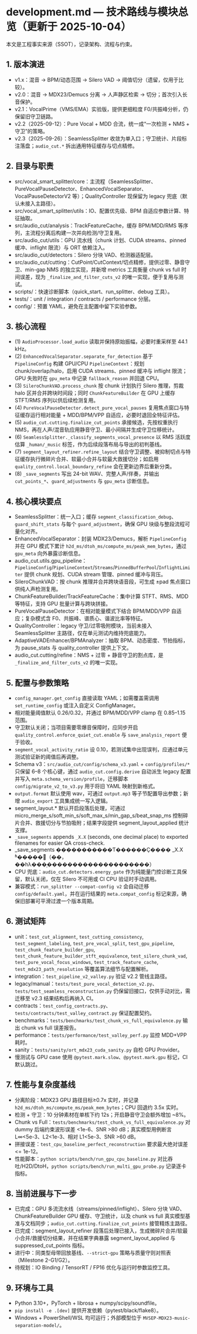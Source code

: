 <!-- File: development.md -->
<!-- AI-SUMMARY: 记录 Vocal Smart Splitter 的架构、流程、测试矩阵与近期演进。 -->

# development.md — 技术路线与模块总览（更新于 2025-10-04）

本文是工程事实来源（SSOT），记录架构、流程与约束。

## 1. 版本演进
- v1.x：混音 -> BPM/动态范围 -> Silero VAD -> 阈值切分（遗留，仅用于比较）。
- v2.0：混音 -> MDX23/Demucs 分离 -> 人声静区检索 -> 切分；首次引入长音保护。
- v2.1：VocalPrime（VMS/EMA）实验版，提供更细粒度 F0/共振峰分析，仍保留旧守卫链路。
- v2.2（2025-09-12）：Pure Vocal + MDD 合流，统一成“一次检测 + NMS + 守卫”的策略。
- v2.3（2025-09-26）：SeamlessSplitter 收敛为单入口；守卫统计、片段标注落盘；`audio_cut.*` 拆出通用特征缓存与切点精修。

## 2. 目录与职责
- src/vocal_smart_splitter/core：主流程（SeamlessSplitter、PureVocalPauseDetector、EnhancedVocalSeparator、VocalPauseDetectorV2 等）；QualityController 现保留为 legacy 兜底（默认未接入主路径）。
- src/vocal_smart_splitter/utils：IO、配置优先级、BPM 自适应参数计算、特征抽取。
- src/audio_cut/analysis：TrackFeatureCache，缓存 BPM/MDD/RMS 等序列，主流程分离后构建一次并向检测/守卫复用。
- src/audio_cut/utils：GPU 流水线（chunk 计划、CUDA streams、pinned 缓冲、inflight 限流）与 ORT 依赖注入。
- src/audio_cut/detectors：Silero 分块 VAD、检测器适配层。
- src/audio_cut/cutting：CutPoint/CutContext/切点精修，提供过零、静音守卫、min-gap NMS 的独立实现，并新增 metrics 工具衡量 chunk vs full 时间误差，现为 `_finalize_and_filter_cuts_v2` 的唯一实现，便于复用与测试。
- scripts/：快速诊断脚本（quick_start、run_splitter、debug 工具）。
- tests/：unit / integration / contracts / performance 分层。
- config/：预置 YAML，避免在主配置中留下实验参数。

## 3. 核心流程
- (1) `AudioProcessor.load_audio` 读取并保持原始振幅，必要时重采样至 44.1 kHz。
- (2) `EnhancedVocalSeparator.separate_for_detection` 基于 `PipelineConfig` 构建 GPU/CPU `PipelineContext`：规划 chunk/overlap/halo，启用 CUDA streams、pinned 缓冲与 inflight 限流；GPU 失败时在 `gpu_meta` 中记录 `fallback_reason` 并回退 CPU。
- (3) `SileroChunkVAD.process_chunk` 按 chunk 计划执行 Silero 推理，剪裁 halo 区并合并跨块时间段；同时 `ChunkFeatureBuilder` 在 GPU 上缓存 STFT/RMS 序列以供后续检测复用。
- (4) `PureVocalPauseDetector.detect_pure_vocal_pauses` 复用焦点窗口与特征缓存运行相对能量 + MDD/BPM/VPP 自适应，必要时退回全特征评估。
- (5) `audio_cut.cutting.finalize_cut_points` 承接候选，先按权重执行 NMS，再在人声/混音轨应用静音守卫、最小间隔并生成守卫位移统计。
- (6) `SeamlessSplitter._classify_segments_vocal_presence` 以 RMS 活跃度估算 `_human/_music` 标签，作为后续段落布局与导出的初判基线。
- (7) `segment_layout_refiner.refine_layout` 结合守卫调整、被抑制切点与特征缓存执行微碎片合并、软最小合并与软最大救援切分；如启用 `quality_control.local_boundary_refine` 会在更新边界后重新分类。
- (8) `_save_segments` 写出 24-bit WAV、完整人声/伴奏，并输出 `cut_points_*`、`guard_adjustments` 与 `gpu_meta` 诊断信息。
## 4. 核心模块要点
- SeamlessSplitter：统一入口；缓存 `segment_classification_debug`、`guard_shift_stats` 与每个 `guard_adjustment`，确保 GPU 块级与整段流程可量化对齐。
- EnhancedVocalSeparator：封装 MDX23/Demucs，解析 `PipelineConfig` 并在 GPU 模式下累计 `h2d_ms/dtoh_ms/compute_ms/peak_mem_bytes`，通过 `gpu_meta` 向外暴露诊断信息。
- audio_cut.utils.gpu_pipeline：`PipelineConfig`/`PipelineContext`/`Streams`/`PinnedBufferPool`/`InflightLimiter` 提供 chunk 规划、CUDA stream 管理、pinned 缓冲与背压。
- SileroChunkVAD：按 chunk 推理并合并跨块语音段，可生成 ±pad 焦点窗口供纯人声检测复用。
- ChunkFeatureBuilder/TrackFeatureCache：集中计算 STFT、RMS、MDD 等特征，支持 GPU 批量计算与跨块拼接。
- PureVocalPauseDetector：在相对能量模式下结合 BPM/MDD/VPP 自适应；复杂模式含 F0、共振峰、谱质心、谐波比率等特征。
- QualityController：legacy 守卫/过零吸附模块，当前未接入 SeamlessSplitter 主路径，仅在单元测试内维持兜底能力。
- AdaptiveVADEnhancer/BPMAnalyzer：抽取 BPM、动态密度、节拍指标，为 pause_stats 与 quality_controller 提供上下文。
- audio_cut.cutting/refine：NMS + 过零 + 静音守卫的割点库，是 `_finalize_and_filter_cuts_v2` 的唯一实现。
## 5. 配置与参数策略
- `config_manager.get_config` 直接读取 YAML；如需覆盖需调用 `set_runtime_config` 或注入自定义 ConfigManager。
- 相对能量阈值默认 0.26/0.32，并通过 BPM/MDD/VPP clamp 在 0.85–1.15 范围。
- 守卫默认关闭；当项目需要零爆音保障时，应同步开启 `quality_control.enforce_quiet_cut.enable` 与 `save_analysis_report` 便于验收。
- `segment_vocal_activity_ratio` 设 0.10，若测试集中出现误判，应通过单元测试验证新的阈值后再调整。
- Schema v3：`src/audio_cut/config/schema_v3.yaml` + `config/profiles/*` 只保留 6–8 个核心键，通过 `audio_cut.config.derive` 自动派生 legacy 配置并写入 `meta.schema_version/profile`，迁移脚本 `config/migrate_v2_to_v3.py` 用于将旧 YAML 映射到新格式。
- `output.format` 默认使用 wav，可通过 `output.mp3` 等子节配置导出参数；新增 `audio_export` 工具集成统一写入逻辑。
- segment_layout.* 默认开启段落后处理，可通过 micro_merge_s/soft_min_s/soft_max_s/min_gap_s/beat_snap_ms 控制碎片合并、救援切分与节拍吸附；结果字段提供 segment_layout_applied 统计支撑。
- `_save_segments` appends `_X.X` (seconds, one decimal place) to exported filenames for easier QA cross-check.
- _save_segments �����������Ƭ������Ҫ���� _X.X ʱ�����׺（��，��һλ���֣��������������������）
- CPU 兜底：`audio_cut.detectors.energy_gate` 作为纯能量门控诊断工具保留，默认关闭，仅在 Silero 不可用或 CI CPU 验证时手动调用。
- 兼容模式：`run_splitter --compat-config v2` 会自动迁移 `config/default.yaml`，并在运行结果的 `meta.compat_config` 标记来源，确保旧部署可平滑过渡一个版本周期。

## 6. 测试矩阵
- unit：`test_cut_alignment`, `test_cutting_consistency`, `test_segment_labeling`, `test_pre_vocal_split`, `test_gpu_pipeline`, `test_chunk_feature_builder_gpu`, `test_chunk_feature_builder_stft_equivalence`, `test_silero_chunk_vad`, `test_pure_vocal_focus_windows`, `test_track_feature_cache`, `test_mdx23_path_resolution` 等覆盖算法细节与配置解析。
- integration：`test_pipeline_v2_valley.py` 验证 v2.2 管线主路径。
- legacy/manual：`tests/test_pure_vocal_detection_v2.py`、`tests/test_seamless_reconstruction.py` 仍保留旧接口，仅供手动对比，需迁移至 v2.3 结果结构后再纳入 CI。
- contracts：`test_config_contracts.py`、`tests/contracts/test_valley_contract.py` 保证配置契约。
- benchmarks：`tests/benchmarks/test_chunk_vs_full_equivalence.py` 输出 chunk vs full 误差报告。
- performance：`tests/performance/test_valley_perf.py` 监控 MDD+VPP 耗时。
- sanity：`tests/sanity/ort_mdx23_cuda_sanity.py` 自检 GPU Provider。
- 慢测试与 GPU case 使用 `@pytest.mark.slow`、`@pytest.mark.gpu` 标记，CI 默认跳过。
## 7. 性能与复杂度基线
- 分离阶段：MDX23 GPU 路径目标≥0.7x 实时，并记录 `h2d_ms/dtoh_ms/compute_ms/peak_mem_bytes`；CPU 回退约 3.5x 实时。
- 检测 + 守卫：10 分钟素材在单核下约 12s；开启静音守卫会额外增加 ~8%。
- Chunk vs Full：`tests/benchmarks/test_chunk_vs_full_equivalence.py` 对 dummy 后端约束波形误差 <1e-6、SNR >80 dB；真实模型用例断言 L∞<5e-3、L2<1e-3、相对 L1<5e-3、SNR >60 dB。
- 拼接误差：`test_cpu_baseline_perfect_reconstruction` 要求最大绝对误差 <= 1e-12。
- 性能脚本：`python scripts/bench/run_gpu_cpu_baseline.py` 对比吞吐/H2D/DtoH，`python scripts/bench/run_multi_gpu_probe.py` 记录逐卡指标。
## 8. 当前进展与下一步
- 已完成：GPU 多流流水线（streams/pinned/inflight）、Silero 分块 VAD、ChunkFeatureBuilder GPU 缓存、守卫统计，以及 chunk vs full 真实模型基准与文档同步；`audio_cut.cutting.finalize_cut_points` 接管精炼主路径。
- 已完成：segment_layout_refiner 段落后处理已接入，生成微碎片合并/软最小合并/救援切分结果，并在结果字典暴露 segment_layout_applied 与 suppressed_cut_points 指标。
- 进行中：同类型母带回放基线、`--strict-gpu` 策略与质量守则对照表（Milestone 2-G1/G2）。
- 待规划：IO Binding / TensorRT / FP16 优化与运行时参数监控工具。
## 9. 环境与工具
- Python 3.10+，PyTorch + librosa + numpy/scipy/soundfile。
- `pip install -e .[dev]` 提供开发依赖（pytest/black/flake8）。
- Windows + PowerShell/WSL 均可运行；外部模型位于 `MVSEP-MDX23-music-separation-model/`。
